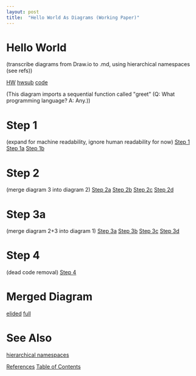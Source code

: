```yaml
---
layout: post
title:  "Hello World As Diagrams (Working Paper)"
---
```


# Hello World
(transcribe diagrams from Draw.io to .md, using hierarchical namespaces (see refs))

[HW](https://github.com/guitarvydas/guitarvydas.github.io/blob/master/assets/2021-06-16-Hello%20World%20as%20Diagrams-hw.svg)
[hwsub](https://github.com/guitarvydas/guitarvydas.github.io/blob/master/assets/2021-06-16-Hello%20World%20as%20Diagrams-hwsub.svg)
[code](https://github.com/guitarvydas/guitarvydas.github.io/blob/master/assets/2021-06-16-Hello%20World%20as%20Diagrams-hwhello.svg)

(This diagram imports a sequential function called "greet" (Q: What programming language? A: Any.))

# Step 1
(expand for machine readability, ignore human readability for now)
[Step 1](https://github.com/guitarvydas/guitarvydas.github.io/blob/master/assets/2021-06-16-Hello%20World%20as%20Diagrams-1.svg)
[Step 1a](https://github.com/guitarvydas/guitarvydas.github.io/blob/master/assets/2021-06-16-Hello%20World%20as%20Diagrams-1a.svg)
[Step 1b](https://github.com/guitarvydas/guitarvydas.github.io/blob/master/assets/2021-06-16-Hello%20World%20as%20Diagrams-1b.svg)

# Step 2
(merge diagram 3 into diagram 2)
[Step 2a](https://github.com/guitarvydas/guitarvydas.github.io/blob/master/assets/2021-06-16-Hello%20World%20as%20Diagrams-2a.svg)
[Step 2b](https://github.com/guitarvydas/guitarvydas.github.io/blob/master/assets/2021-06-16-Hello%20World%20as%20Diagrams-2b.svg)
[Step 2c](https://github.com/guitarvydas/guitarvydas.github.io/blob/master/assets/2021-06-16-Hello%20World%20as%20Diagrams-2c.svg)
[Step 2d](https://github.com/guitarvydas/guitarvydas.github.io/blob/master/assets/2021-06-16-Hello%20World%20as%20Diagrams-2d.svg)

# Step 3a
(merge diagram 2+3 into diagram 1)
[Step 3a](https://github.com/guitarvydas/guitarvydas.github.io/blob/master/assets/2021-06-16-Hello%20World%20as%20Diagrams-3a.svg)
[Step 3b](https://github.com/guitarvydas/guitarvydas.github.io/blob/master/assets/2021-06-16-Hello%20World%20as%20Diagrams-3b.svg)
[Step 3c](https://github.com/guitarvydas/guitarvydas.github.io/blob/master/assets/2021-06-16-Hello%20World%20as%20Diagrams-3c.svg)
[Step 3d](https://github.com/guitarvydas/guitarvydas.github.io/blob/master/assets/2021-06-16-Hello%20World%20as%20Diagrams-3d.svg)

# Step 4
(dead code removal)
[Step 4](https://github.com/guitarvydas/guitarvydas.github.io/blob/master/assets/2021-06-16-Hello%20World%20as%20Diagrams-4%20remove%20dead%20code.svg)

# Merged Diagram
[elided](https://github.com/guitarvydas/guitarvydas.github.io/blob/master/assets/2021-06-16-Hello%20World%20as%20Diagrams-relative%20-%20rough%20in.svg)
[full](https://github.com/guitarvydas/guitarvydas.github.io/blob/master/assets/2021-06-16-Hello%20World%20as%20Diagrams-relative%20-%20full.svg)
# See Also

[hierarchical namespaces](https://guitarvydas.github.io/2021/06/10/Hierarchical-Namespaces.html)

[References](https://guitarvydas.github.io/2021/01/14/References.html)
[Table of Contents](https://guitarvydas.github.io/2021/05/14/Table-Of-Contents.html)

<script src="https://utteranc.es/client.js" 
        repo="guitarvydas/guitarvydas.github.io" 
        issue-term="pathname" 
        theme="github-light" 
        crossorigin="anonymous" 
        async> 
</script> 
